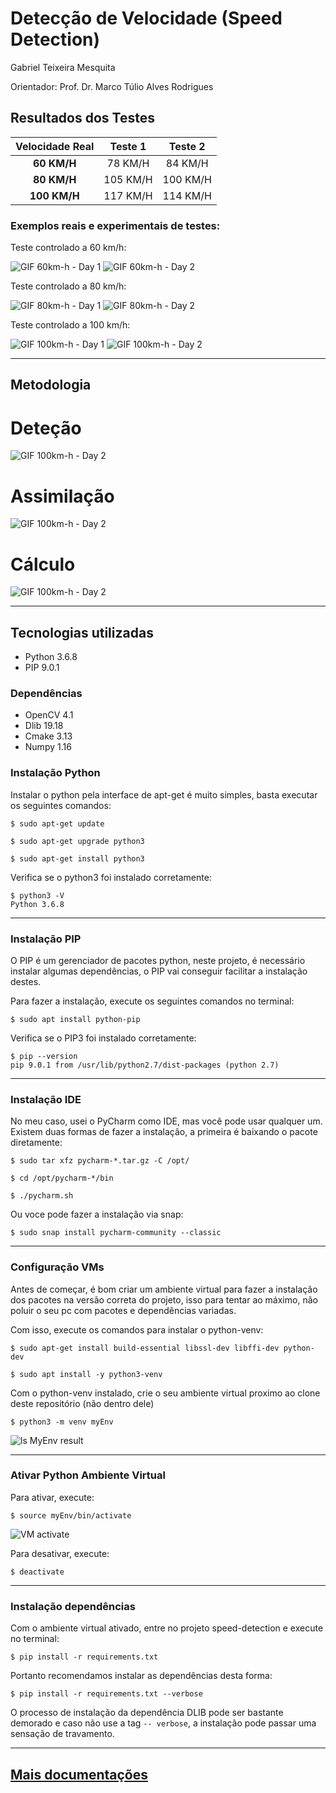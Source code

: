 # Detecção de Velocidade (Speed Detection)

Gabriel Teixeira Mesquita

Orientador: Prof. Dr. Marco Túlio Alves Rodrigues

## Resultados dos Testes

| **Velocidade Real** 	| **Teste 1** 	| **Teste 2** 	|
|:-------------------:	|:-----------:	|:-----------:	|
|     **60 KM/H**     	|    78 KM/H   	|    84 KM/H   	|
|     **80 KM/H**     	|   105 KM/H   	|   100 KM/H   	|
|     **100 KM/H**    	|   117 KM/H  	|   114 KM/H   	|

### Exemplos reais e experimentais de testes:

Teste controlado a 60 km/h:

![GIF 60km-h - Day 1](https://github.com/fnoquiq/speed-detection/blob/master/resource/gifs/teste_controlado_60_day1.gif)
![GIF 60km-h - Day 2](https://github.com/fnoquiq/speed-detection/blob/master/resource/gifs/teste_controlado_60_day2.gif)

Teste controlado a 80 km/h:

![GIF 80km-h - Day 1](https://github.com/fnoquiq/speed-detection/blob/master/resource/gifs/teste_controlado_80_day1.gif)
![GIF 80km-h - Day 2](https://github.com/fnoquiq/speed-detection/blob/master/resource/gifs/teste_controlado_80_day2.gif)

Teste controlado a 100 km/h:

![GIF 100km-h - Day 1](https://github.com/fnoquiq/speed-detection/blob/master/resource/gifs/teste_controlado_100_day1.gif)
![GIF 100km-h - Day 2](https://github.com/fnoquiq/speed-detection/blob/master/resource/gifs/teste_controlado_100_day2.gif)

---

## Metodologia

# Deteção

![GIF 100km-h - Day 2](https://github.com/fnoquiq/speed-detection/blob/master/resource/gifs/metodologia-1.gif)

# Assimilação

![GIF 100km-h - Day 2](https://github.com/fnoquiq/speed-detection/blob/master/resource/gifs/metodologia-2.gif)

# Cálculo

![GIF 100km-h - Day 2](https://github.com/fnoquiq/speed-detection/blob/master/resource/gifs/metodologia-3.gif)

---

## Tecnologias utilizadas

* Python 3.6.8
* PIP 9.0.1

### Dependências

* OpenCV 4.1
* Dlib 19.18
* Cmake 3.13
* Numpy 1.16

### Instalação Python

Instalar o python pela interface de apt-get é muito simples, basta executar os seguintes comandos:

`$ sudo apt-get update `

`$ sudo apt-get upgrade python3 `

`$ sudo apt-get install python3 `

Verifica se o python3 foi instalado corretamente:

```
$ python3 -V
Python 3.6.8
```

---

### Instalação PIP

O PIP é um gerenciador de pacotes python, neste projeto, é necessário instalar algumas dependências,
o PIP vai conseguir facilitar a instalação destes.

Para fazer a instalação, execute os seguintes comandos no terminal:

`$ sudo apt install python-pip `

Verifica se o PIP3 foi instalado corretamente:

```
$ pip --version
pip 9.0.1 from /usr/lib/python2.7/dist-packages (python 2.7)
```

---

### Instalação IDE

No meu caso, usei o PyCharm como IDE, mas você pode usar qualquer um.
Existem duas formas de fazer a instalação, a primeira é baixando o pacote diretamente:

`$ sudo tar xfz pycharm-*.tar.gz -C /opt/`

`$ cd /opt/pycharm-*/bin`

`$ ./pycharm.sh`

Ou voce pode fazer a instalação via snap:

`$ sudo snap install pycharm-community --classic `

---

### Configuração VMs

Antes de começar, é bom criar um ambiente virtual para fazer a instalação dos pacotes na versão
correta do projeto, isso para tentar ao máximo, não poluir o seu pc com pacotes e dependências variadas.

Com isso, execute os comandos para instalar o python-venv:

`$ sudo apt-get install build-essential libssl-dev libffi-dev python-dev `

`$ sudo apt install -y python3-venv `

Com o python-venv instalado, crie o seu ambiente virtual proximo ao clone deste repositório (não dentro dele)

`$ python3 -m venv myEnv `


![ls MyEnv result](https://user-images.githubusercontent.com/11557379/65373036-2eaa8e00-dc4e-11e9-9d37-ef9df69acb56.png)

---

### Ativar Python Ambiente Virtual

Para ativar, execute:

`$ source myEnv/bin/activate `

![VM activate](https://user-images.githubusercontent.com/11557379/65373048-5a2d7880-dc4e-11e9-9c0f-ebcc71e3404d.png)

Para desativar, execute:

`$ deactivate `

---

### Instalação dependências

Com o ambiente virtual ativado, entre no projeto speed-detection e execute no terminal:

`$ pip install -r requirements.txt`

Portanto recomendamos instalar as dependências desta forma:

`$ pip install -r requirements.txt --verbose`

O processo de instalação da dependência DLIB pode ser bastante demorado e caso não use a tag `-- verbose`, a instalação pode passar uma sensação de travamento.

---

## [Mais documentações](https://github.com/fnoquiq/speed-detection-docs/blob/master/TCC_II___Gabriel_Mesquita___UIT.pdf)
